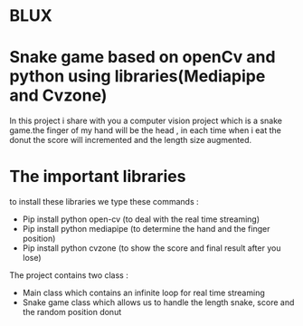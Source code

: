 # BLUX
# Snake game based on openCv and python using libraries(Mediapipe and Cvzone)
In this project i share with you a computer vision project which is a snake game.the finger of my hand will be the head , in each time when i eat the donut the score will incremented and the length size augmented.


# The important libraries
to install these libraries we type these commands :
-	Pip install python open-cv (to deal with the real time streaming)
-	Pip install python mediapipe (to determine the hand and the finger position)
-	Pip install python cvzone (to show the score and final result after you lose)

The project contains two class :
-	Main class which contains an infinite loop for real time streaming
-	Snake game class which allows us to handle the length snake, score and the random position donut




